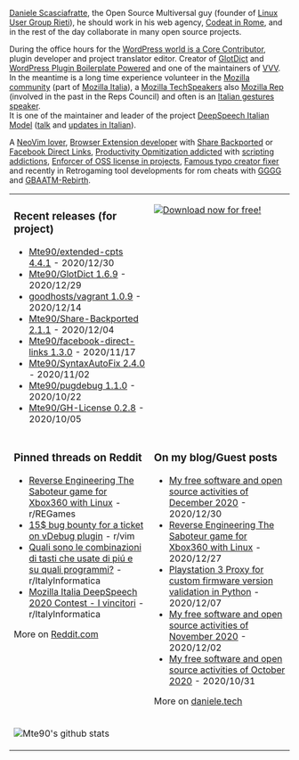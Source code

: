[Daniele Scasciafratte](https://twitter.com/mte90net), the Open Source Multiversal guy (founder of [Linux User Group Rieti](https://lugrieti.linux.it/)), he should work in his web agency, [Codeat in Rome](https://github.com/CodeAtCode), and in the rest of the day collaborate in many open source projects.

During the office hours for the [WordPress world is a Core Contributor](https://profiles.wordpress.org/mte90/), plugin developer and project translator editor. Creator of [GlotDict](https://github.com/Mte90/GlotDict) and [WordPress Plugin Boilerplate Powered](https://github.com/WPBP/) and one of the maintainers of [VVV](https://github.com/Varying-Vagrant-Vagrants).  
In the meantime is a long time experience volunteer in the [Mozilla community](https://mozillians.org/it/u/Mte90/) (part of [Mozilla Italia](https://github.com/MozillaItalia)), a [Mozilla TechSpeakers](https://wiki.mozilla.org/TechSpeakers) also [Mozilla Rep](https://reps.mozilla.org/u/mte90/) (involved in the past in the Reps Council) and often is an [Italian gestures speaker](http://mte90.tech).  
It is one of the maintainer and leader of the project [DeepSpeech Italian Model](https://github.com/MozillaItalia/DeepSpeech-Italian-Model) ([talk](https://fosdem.org/2020/schedule/event/how_to_get_fun_with_teamwork/) and [updates in Italian](https://discourse.mozilla.org/t/common-voice-per-il-2020-aggiornamenti-periodici/51903)).  

A [NeoVim lover](https://github.com/Mte90/dotfiles), [Browser Extension developer](https://github.com/Mte90/ExtStoreStats) with [Share Backported](https://github.com/Mte90/Share-Backported) or [Facebook Direct Links](https://github.com/Mte90/facebook-direct-links), [Productivity Opmitization addicted](https://github.com/Mte90/pydal) with [scripting addictions](https://github.com/Mte90/My-Scripts), [Enforcer of OSS license in projects](https://github.com/Mte90/GH-License), [Famous typo creator fixer](https://github.com/Mte90/SyntaxAutoFix) and recently in Retrogaming tool developments for rom cheats with [GGGG](https://github.com/Mte90/Game-Genie-Good-Guy) and [GBAATM-Rebirth](https://github.com/Mte90/GBAATM-Rebirth).

<table><tr><td valign="top" style="width: 50%;">

### Recent releases (for project)
<!-- recent_releases starts -->
* [Mte90/extended-cpts 4.4.1](https://github.com/Mte90/extended-cpts/releases/tag/4.4.1) - 2020/12/30
* [Mte90/GlotDict 1.6.9](https://github.com/Mte90/GlotDict/releases/tag/v1.6.9) - 2020/12/29
* [goodhosts/vagrant 1.0.9](https://github.com/goodhosts/vagrant/releases/tag/1.0.9) - 2020/12/14
* [Mte90/Share-Backported 2.1.1](https://github.com/Mte90/Share-Backported/releases/tag/2.1.1) - 2020/12/04
* [Mte90/facebook-direct-links 1.3.0](https://github.com/Mte90/facebook-direct-links/releases/tag/1.3.0) - 2020/11/17
* [Mte90/SyntaxAutoFix 2.4.0](https://github.com/Mte90/SyntaxAutoFix/releases/tag/2.4.0) - 2020/11/02
* [Mte90/pugdebug 1.1.0](https://github.com/Mte90/pugdebug/releases/tag/1.1.0) - 2020/10/22
* [Mte90/GH-License 0.2.8](https://github.com/Mte90/GH-License/releases/tag/0.2.8) - 2020/10/05
<!-- recent_releases ends -->
</td><td valign="top" style="width: 50%;">

[![Download now for free!](https://daniele.tech/wp-content/uploads/2020/07/cover-300x279.png)](https://daniele.tech/2020/07/contribute-to-open-source-the-right-way-2nd-edition-download-the-free-open-book-now)

</td></tr>
<tr><td valign="top" style="width: 50%;">

### Pinned threads on Reddit
<!-- reddit_pinned starts -->
* [Reverse Engineering The Saboteur game for Xbox360 with Linux](https://daniele.tech/2020/12/reverse-engineering-the-saboteur-game-for-xbox360-with-linux/) - r/REGames
* [15$ bug bounty for a ticket on vDebug plugin](https://www.reddit.com/r/vim/comments/kgbrzu/15_bug_bounty_for_a_ticket_on_vdebug_plugin/) - r/vim
* [Quali sono le combinazioni di tasti che usate di piú e su quali programmi?](https://www.reddit.com/r/ItalyInformatica/comments/k8fdb8/quali_sono_le_combinazioni_di_tasti_che_usate_di/) - r/ItalyInformatica
* [Mozilla Italia DeepSpeech 2020 Contest - I vincitori](https://www.reddit.com/r/ItalyInformatica/comments/k1lwns/mozilla_italia_deepspeech_2020_contest_i_vincitori/) - r/ItalyInformatica
<!-- reddit_pinned ends -->
More on [Reddit.com](https://www.reddit.com/user/Mte90)
</td><td valign="top" style="width: 50%;">

### On my blog/Guest posts
<!-- blog starts -->
* [My free software and open source activities of December 2020](https://daniele.tech/2020/12/my-free-software-and-open-source-activities-of-december-2020/) - 2020/12/30
* [Reverse Engineering The Saboteur game for Xbox360 with Linux](https://daniele.tech/2020/12/reverse-engineering-the-saboteur-game-for-xbox360-with-linux/) - 2020/12/27
* [Playstation 3 Proxy for custom firmware version validation in Python](https://daniele.tech/2020/12/playstation-3-proxy-for-custom-firmware-version-validation-in-python/) - 2020/12/07
* [My free software and open source activities of November 2020](https://daniele.tech/2020/12/my-free-software-and-open-source-activities-of-november-2020/) - 2020/12/02
* [My free software and open source activities of October 2020](https://daniele.tech/2020/10/my-free-software-and-open-source-activities-of-october-2020/) - 2020/10/31
<!-- blog ends -->
More on [daniele.tech](https://daniele.tech/)
</td></tr>
<tr><td valign="top" style="width: 50%;">
  
![Mte90's github stats](https://github-readme-stats.vercel.app/api?username=mte90&show_icons=true)
  
</td><td valign="top" style="width: 50%;">
</td></tr></table>
